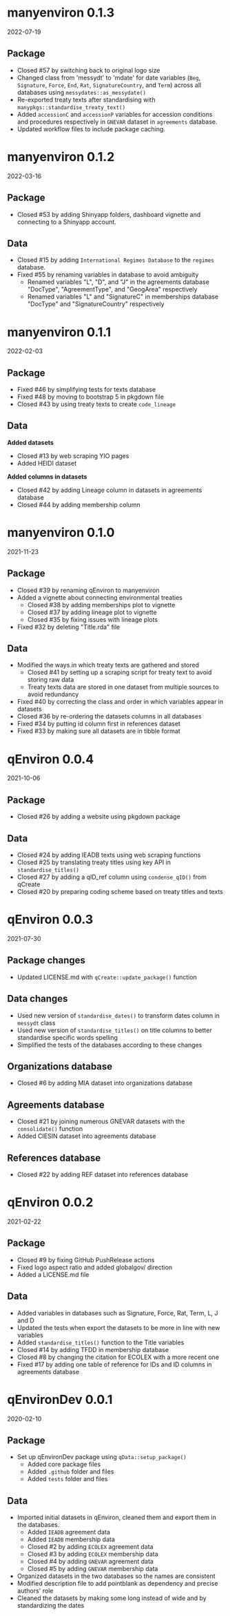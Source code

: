 # manyenviron 0.1.3

2022-07-19

## Package
* Closed #57 by switching back to original logo size 
* Changed class from 'messydt' to 'mdate' for date variables (`Beg`, `Signature`, `Force`, `End`, `Rat`, `SignatureCountry`, and `Term`) across all databases using `messydates::as_messydate()`
* Re-exported treaty texts after standardising with `manypkgs::standardise_treaty_text()`
* Added `accessionC` and `accessionP` variables for accession conditions and procedures respectively in `GNEVAR` dataset in `agreements` database.
* Updated workflow files to include package caching.

# manyenviron 0.1.2

2022-03-16

## Package
* Closed #53 by adding Shinyapp folders, dashboard vignette and connecting to a Shinyapp account.

## Data
* Closed #15 by adding `International Regimes Database` to the `regimes` database.
* Fixed #55 by renaming variables in database to avoid ambiguity
  * Renamed variables "L", "D", and "J" in the agreements database "DocType", "AgreementType", and "GeogArea" respectively
  * Renamed variables "L" and "SignatureC" in memberships database "DocType" and "SignatureCountry" respectively

# manyenviron 0.1.1

2022-02-03

## Package

* Fixed #46 by simplifying tests for texts database
* Fixed #48 by moving to bootstrap 5 in pkgdown file
* Closed #43 by using treaty texts to create `code_lineage`

## Data

**Added datasets**
* Closed #13 by web scraping YIO pages
* Added HEIDI dataset

**Added columns in datasets**
* Closed #42 by adding Lineage column in datasets in agreements database
* Closed #44 by adding membership column

# manyenviron 0.1.0

2021-11-23

## Package

* Closed #39 by renaming qEnviron to manyenviron
* Added a vignette about connecting environmental treaties
  * Closed #38 by adding memberships plot to vignette
  * Closed #37 by adding lineage plot to vignette
  * Closed #35 by fixing issues with lineage plots
* Fixed #32 by deleting "Title.rda" file

## Data

* Modified the ways in which treaty texts are gathered and stored
  * Closed #41 by setting up a scraping script for treaty text to avoid storing raw data
  * Treaty texts data are stored in one dataset from multiple sources to avoid redundancy
* Fixed #40 by correcting the class and order in which variables appear in datasets
* Closed #36 by re-ordering the datasets columns in all databases
* Fixed #34 by putting id column first in references dataset
* Fixed #33 by making sure all datasets are in tibble format

# qEnviron 0.0.4

2021-10-06

## Package

* Closed #26 by adding a website using pkgdown package

## Data

* Closed #24 by adding IEADB texts using web scraping functions
* Closed #25 by translating treaty titles using key API in `standardise_titles()`
* Closed #27 by adding a qID_ref column using `condense_qID()` from qCreate
* Closed #20 by preparing coding scheme based on treaty titles and texts

# qEnviron 0.0.3

2021-07-30

## Package changes

* Updated LICENSE.md with `qCreate::update_package()` function

## Data changes

* Used new version of `standardise_dates()` to transform dates column in `messydt` class
* Used new version of `standardise_titles()` on title columns to better standardise specific words spelling
* Simplified the tests of the databases according to these changes

## Organizations database

* Closed #6 by adding MIA dataset into organizations database

## Agreements database

* Closed #21 by joining numerous GNEVAR datasets with the `consolidate()` function
* Added CIESIN dataset into agreements database

## References database

* Closed #22 by adding REF dataset into references database

# qEnviron 0.0.2

2021-02-22

## Package

* Closed #9 by fixing GitHub PushRelease actions
* Fixed logo aspect ratio and added globalgov/ direction
* Added a LICENSE.md file

## Data

* Added variables in databases such as Signature, Force, Rat, Term, L, J and D
* Updated the tests when export the datasets to be more in line with new variables
* Added `standardise_titles()` function to the Title variables 
* Closed #14 by adding TFDD in membership database
* Closed #8 by changing the citation for ECOLEX with a more recent one
* Fixed #17 by adding one table of reference for IDs and ID columns in agreements database


# qEnvironDev 0.0.1

2020-02-10

## Package

* Set up qEnvironDev package using `qData::setup_package()`
  * Added core package files
  * Added `.github` folder and files
  * Added `tests` folder and files

## Data

* Imported initial datasets in qEnviron, cleaned them and export them in the databases.
  * Added `IEADB` agreement data
  * Added `IEADB` membership data
  * Closed #2 by adding `ECOLEX` agreement data
  * Closed #3 by adding `ECOLEX` membership data
  * Closed #4 by adding `GNEVAR` agreement data 
  * Closed #5 by adding `GNEVAR` membership data
* Organized datasets in the two databases so the names are consistent
* Modified description file to add pointblank as dependency and precise authors' role
* Cleaned the datasets by making some long instead of wide and by standardizing the dates
